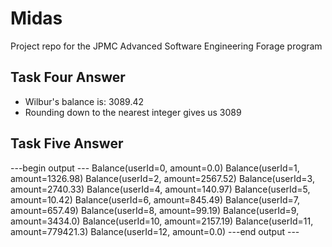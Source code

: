 # Midas
Project repo for the JPMC Advanced Software Engineering Forage program


## Task Four Answer
-  Wilbur's balance is: 3089.42
  - Rounding down to the nearest integer gives us 3089

## Task Five Answer
---begin output ---
Balance(userId=0, amount=0.0)
Balance(userId=1, amount=1326.98)
Balance(userId=2, amount=2567.52)
Balance(userId=3, amount=2740.33)
Balance(userId=4, amount=140.97)
Balance(userId=5, amount=10.42)
Balance(userId=6, amount=845.49)
Balance(userId=7, amount=657.49)
Balance(userId=8, amount=99.19)
Balance(userId=9, amount=3434.0)
Balance(userId=10, amount=2157.19)
Balance(userId=11, amount=779421.3)
Balance(userId=12, amount=0.0)
---end output ---
